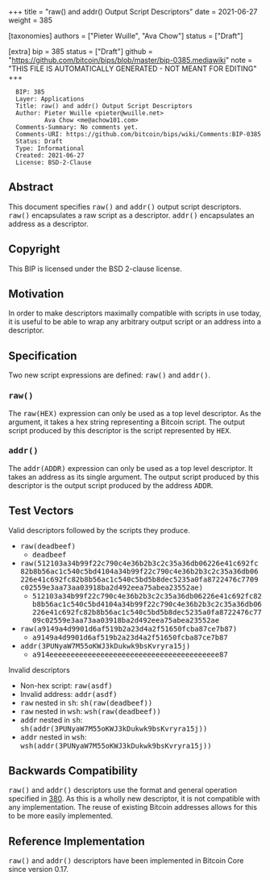 
+++
title = "raw() and addr() Output Script Descriptors"
date = 2021-06-27
weight = 385

[taxonomies]
authors = ["Pieter Wuille", "Ava Chow"]
status = ["Draft"]

[extra]
bip = 385
status = ["Draft"]
github = "https://github.com/bitcoin/bips/blob/master/bip-0385.mediawiki"
note = "THIS FILE IS AUTOMATICALLY GENERATED - NOT MEANT FOR EDITING"
+++

```
  BIP: 385
  Layer: Applications
  Title: raw() and addr() Output Script Descriptors
  Author: Pieter Wuille <pieter@wuille.net>
          Ava Chow <me@achow101.com>
  Comments-Summary: No comments yet.
  Comments-URI: https://github.com/bitcoin/bips/wiki/Comments:BIP-0385
  Status: Draft
  Type: Informational
  Created: 2021-06-27
  License: BSD-2-Clause
```

<h2>Abstract</h2>


This document specifies <tt>raw()</tt> and <tt>addr()</tt> output script descriptors.
<tt>raw()</tt> encapsulates a raw script as a descriptor.
<tt>addr()</tt> encapsulates an address as a descriptor.

<h2>Copyright</h2>


This BIP is licensed under the BSD 2-clause license.

<h2>Motivation</h2>


In order to make descriptors maximally compatible with scripts in use today, it is useful to be able to wrap any arbitrary output script or an address into a descriptor.

<h2>Specification</h2>


Two new script expressions are defined: <tt>raw()</tt> and <tt>addr()</tt>.

<h3><tt>raw()</tt></h3>


The <tt>raw(HEX)</tt> expression can only be used as a top level descriptor.
As the argument, it takes a hex string representing a Bitcoin script.
The output script produced by this descriptor is the script represented by <tt>HEX</tt>.

<h3><tt>addr()</tt></h3>


The <tt>addr(ADDR)</tt> expression can only be used as a top level descriptor.
It takes an address as its single argument.
The output script produced by this descriptor is the output script produced by the address <tt>ADDR</tt>.

<h2>Test Vectors</h2>


Valid descriptors followed by the scripts they produce.

*  <tt>raw(deadbeef)</tt>
    *  <tt>deadbeef</tt>
*  <tt>raw(512103a34b99f22c790c4e36b2b3c2c35a36db06226e41c692fc82b8b56ac1c540c5bd4104a34b99f22c790c4e36b2b3c2c35a36db06226e41c692fc82b8b56ac1c540c5bd5b8dec5235a0fa8722476c7709c02559e3aa73aa03918ba2d492eea75abea23552ae)</tt>
    *  <tt>512103a34b99f22c790c4e36b2b3c2c35a36db06226e41c692fc82b8b56ac1c540c5bd4104a34b99f22c790c4e36b2b3c2c35a36db06226e41c692fc82b8b56ac1c540c5bd5b8dec5235a0fa8722476c7709c02559e3aa73aa03918ba2d492eea75abea23552ae</tt>
*  <tt>raw(a9149a4d9901d6af519b2a23d4a2f51650fcba87ce7b87)</tt>
    *  <tt>a9149a4d9901d6af519b2a23d4a2f51650fcba87ce7b87</tt>
*  <tt>addr(3PUNyaW7M55oKWJ3kDukwk9bsKvryra15j)</tt>
    *  <tt>a914eeeeeeeeeeeeeeeeeeeeeeeeeeeeeeeeeeeeeeee87</tt>


Invalid descriptors

*  Non-hex script: <tt>raw(asdf)</tt>
*  Invalid address: <tt>addr(asdf)</tt>
*  <tt>raw</tt> nested in <tt>sh</tt>: <tt>sh(raw(deadbeef))</tt>
*  <tt>raw</tt> nested in <tt>wsh</tt>: <tt>wsh(raw(deadbeef))</tt>
*  <tt>addr</tt> nested in <tt>sh</tt>: <tt>sh(addr(3PUNyaW7M55oKWJ3kDukwk9bsKvryra15j))</tt>
*  <tt>addr</tt> nested in <tt>wsh</tt>: <tt>wsh(addr(3PUNyaW7M55oKWJ3kDukwk9bsKvryra15j))</tt>


<h2>Backwards Compatibility</h2>


<tt>raw()</tt> and <tt>addr()</tt> descriptors use the format and general operation specified in <a href="/380" target="_blank">380</a>.
As this is a wholly new descriptor, it is not compatible with any implementation.
The reuse of existing Bitcoin addresses allows for this to be more easily implemented.

<h2>Reference Implementation</h2>


<tt>raw()</tt> and <tt>addr()</tt> descriptors have been implemented in Bitcoin Core since version 0.17.
